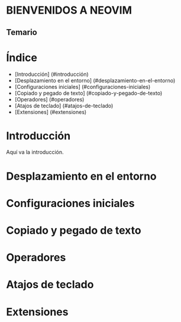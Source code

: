# BIENVENIDOS A NEOVIM

## Temario

# Índice

- [Introducción] (#introducción)
- [Desplazamiento en el entorno] (#desplazamiento-en-el-entorno)
- [Configuraciones iniciales] (#configuraciones-iniciales)
- [Copiado y pegado de texto] (#copiado-y-pegado-de-texto)
- [Operadores] (#operadores)
- [Atajos de teclado] (#atajos-de-teclado)
- [Extensiones] (#extensiones)

# Introducción
Aquí va la introducción.

# Desplazamiento en el entorno
# Configuraciones iniciales
# Copiado y pegado de texto
# Operadores
# Atajos de teclado
# Extensiones
